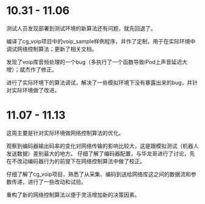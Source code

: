 # 10.31 - 11.06

测试人员发现部署到测试环境的新算法还有问题，就先回退了。

编译了cg_voip项目中的voip_sample样例程序，并作了定制，用于在实际环境中调试网络控制算法；更新了相关文档。

发现了voip库音频处理的一个bug（多执行了一个函数导致iPod上声音延迟大增）；斌杰作了修正。

进行了实际环境下的算法调试，解决了一些模拟环境下没有暴露出来的bug，并针对实际环境做了改进。

# 11.07 - 11.13

这周主要是针对实际环境做网络控制算法的优化。

观察到编码器输出码率的变化对网络传输的影响比较大，这是跟模拟测试（机器人发送数据）差别最大的地方。
仔细了解了编码器配置，与华龙哥进行了讨论，先在不改动编码器行为的前提下在网络控制算法中做了校正。

仔细了解了cg_voip项目，熟悉了从采集、编码到送给网络库这之间的数据流和参数传递，进行了一些改动和试验。

重构了新的网络控制算法以便于灵活增加新的决策因素。